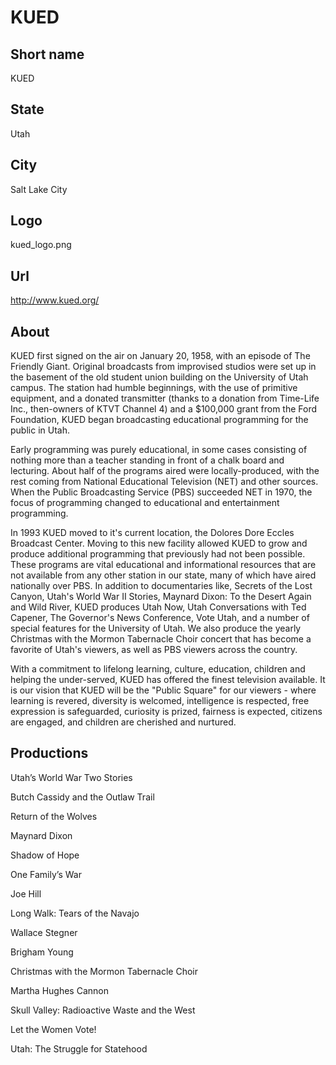 # KUED

## Short name

KUED

## State

Utah

## City

Salt Lake City

## Logo

kued\_logo.png

## Url

http://www.kued.org/

## About

KUED first signed on the air on January 20, 1958, with an episode
of The Friendly Giant. Original broadcasts from improvised studios were set up
in the basement of the old student union building on the University of Utah campus.
The station had humble beginnings, with the use of primitive equipment, and a
donated transmitter (thanks to a donation from Time-Life Inc., then-owners of
KTVT Channel 4) and a $100,000 grant from the Ford Foundation, KUED began broadcasting
educational programming for the public in Utah.

Early programming was purely
educational, in some cases consisting of nothing more than a teacher standing
in front of a chalk board and lecturing. About half of the programs aired were
locally-produced, with the rest coming from National Educational Television (NET)
and other sources. When the Public Broadcasting Service (PBS) succeeded NET in
1970, the focus of programming changed to educational and entertainment programming.

In
1993 KUED moved to it's current location, the Dolores Dore Eccles Broadcast Center.
Moving to this new facility allowed KUED to grow and produce additional programming
that previously had not been possible. These programs are vital educational and
informational resources that are not available from any other station in our state,
many of which have aired nationally over PBS. In addition to documentaries like,
Secrets  of the Lost Canyon, Utah's World War II Stories, Maynard Dixon: To the
Desert Again and Wild River, KUED produces Utah Now, Utah Conversations with Ted
Capener, The Governor's News Conference, Vote Utah, and a number of special features
for the University of Utah. We also produce the yearly Christmas with the Mormon
Tabernacle Choir concert that has become a favorite of Utah's viewers, as well
as PBS viewers across the country.

With a commitment to lifelong learning, culture,
education, children and helping the under-served, KUED has offered the finest
television available. It is our vision that KUED will be the "Public Square"
for our viewers - where learning is revered, diversity is welcomed, intelligence
is respected, free expression is safeguarded, curiosity is prized, fairness is
expected, citizens are engaged, and children are cherished and nurtured.


## Productions

Utah’s World War Two Stories

Butch Cassidy and the Outlaw Trail

Return of the Wolves

Maynard Dixon

Shadow of Hope

One Family’s War

Joe Hill

Long Walk: Tears of the Navajo

Wallace Stegner 

Brigham Young

Christmas with the Mormon Tabernacle Choir

Martha Hughes Cannon

Skull Valley: Radioactive Waste and the West

Let the Women Vote!

Utah: The Struggle for Statehood

